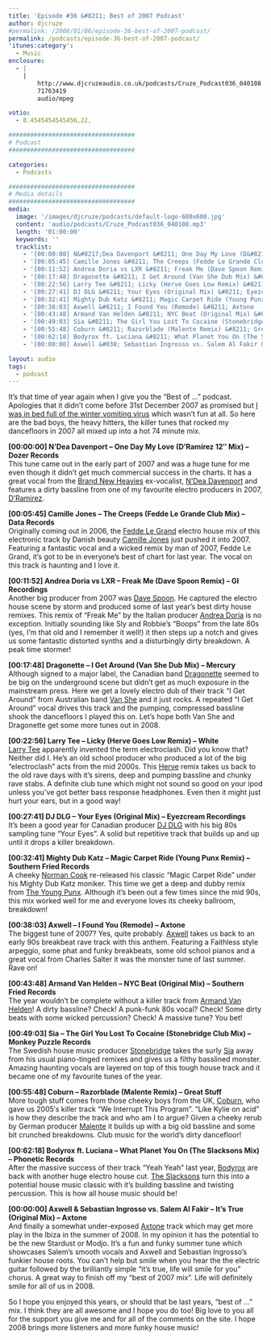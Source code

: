 ```yaml
---
title: 'Episode #36 &#8211; Best of 2007 Podcast'
author: djcruze
#permalink: /2008/01/06/episode-36-best-of-2007-podcast/
permalink: /podcasts/episode-36-best-of-2007-podcast/
'itunes:category':
  - Music
enclosure:
  - |
    |
        http://www.djcruzeaudio.co.uk/podcasts/Cruze_Podcast036_040108.mp3
        71763419
        audio/mpeg

votio:
  - 8.4545454545456,22,

###################################
# Podcast
###################################

categories:
  - Podcasts

###################################
# Media details
###################################
media:
  image: '/images/djcruze/podcasts/default-logo-600x600.jpg'
  content: 'audio/podcasts/Cruze_Podcast036_040108.mp3'
  length: '01:00:00'
  keywords: ''
  tracklist:
    - '[00:00:00] N&#8217;Dea Davenport &#8211; One Day My Love (D&#8217;Ramirez 12&#8243; Mix) &#8211; Dozer Records  '
    - '[00:05:45] Camille Jones &#8211; The Creeps (Fedde Le Grande Club Mix) &#8211; Data Records  '
    - '[00:11:52] Andrea Doria vs LXR &#8211; Freak Me (Dave Spoon Remix) &#8211; GI Recordings  '
    - '[00:17:48] Dragonette &#8211; I Get Around (Van She Dub Mix) &#8211; Mercury  '
    - '[00:22:56] Larry Tee &#8211; Licky (Herve Goes Low Remix) &#8211; White  '
    - '[00:27:41] DJ DLG &#8211; Your Eyes (Original Mix) &#8211; Eyezcream Recordings  '
    - '[00:32:41] Mighty Dub Katz &#8211; Magic Carpet Ride (Young Punx Remix) &#8211; Southern Fried Records  '
    - '[00:38:03] Axwell &#8211; I Found You (Remode) &#8211; Axtone  '
    - '[00:43:48] Armand Van Helden &#8211; NYC Beat (Original Mix) &#8211; Southern Fried Records  '
    - '[00:49:03] Sia &#8211; The Girl You Lost To Cocaine (Stonebridge Club Mix) &#8211; Monkey Puzzle Records  '
    - '[00:55:48] Coburn &#8211; Razorblade (Malente Remix) &#8211; Great Stuff  '
    - '[00:62:18] Bodyrox ft. Luciana &#8211; What Planet You On (The Slacksons Mix) &#8211; Phonetic Records  '
    - '[00:00:00] Axwell &#038; Sebastian Ingrosso vs. Salem Al Fakir &#8211; It&#8217;s True (Original Mix) &#8211; Axtone  '

layout: audio
tags:
  - podcast
---
```


It&#8217;s that time of year again when I give you the &#8220;Best of &#8230;&#8221; podcast. Apologies that it didn&#8217;t come before 31st December 2007 as promised but [I was in bed full of the winter vomiting virus][1] which wasn&#8217;t fun at all. So here are the bad boys, the heavy hitters, the killer tunes that rocked my dancefloors in 2007 all mixed up into a hot 74 minute mix.

**[00:00:00] N&#8217;Dea Davenport &#8211; One Day My Love (D&#8217;Ramirez 12&#8243; Mix) &#8211; Dozer Records**  
This tune came out in the early part of 2007 and was a huge tune for me even though it didn&#8217;t get much commercial success in the charts. It has a great vocal from the [Brand New Heavies][4] ex-vocalist, [N&#8217;Dea Davenport][5] and features a dirty bassline from one of my favourite electro producers in 2007, [D&#8217;Ramirez][6].

**[00:05:45] Camille Jones &#8211; The Creeps (Fedde Le Grande Club Mix) &#8211; Data Records**  
Originally coming out in 2006, the [Fedde Le Grand][7] electro house mix of this electronic track by Danish beauty [Camille Jones][8] just pushed it into 2007. Featuring a fantastic vocal and a wicked remix by man of 2007, Fedde Le Grand, it&#8217;s got to be in everyone&#8217;s best of chart for last year. The vocal on this track is haunting and I love it.

**[00:11:52] Andrea Doria vs LXR &#8211; Freak Me (Dave Spoon Remix) &#8211; GI Recordings**  
Another big producer from 2007 was [Dave Spoon][9]. He captured the electro house scene by storm and produced some of last year&#8217;s best dirty house remixes. This remix of &#8220;Freak Me&#8221; by the Italian producer [Andrea Doria][10] is no exception. Initially sounding like Sly and Robbie&#8217;s &#8220;Boops&#8221; from the late 80s (yes, I&#8217;m that old and I remember it well!) it then steps up a notch and gives us some fantastic distorted synths and a disturbingly dirty breakdown. A peak time stormer!

**[00:17:48] Dragonette &#8211; I Get Around (Van She Dub Mix) &#8211; Mercury**  
Although signed to a major label, the Canadian band [Dragonette][11] seemed to be big on the underground scene but didn&#8217;t get as much exposure in the mainstream press. Here we get a lovely electro dub of their track &#8220;I Get Around&#8221; from Australian band [Van She][12] and it just rocks. A repeated &#8220;I Get Around&#8221; vocal drives this track and the pumping, compressed bassline shook the dancefloors I played this on. Let&#8217;s hope both Van She and Dragonette get some more tunes out in 2008.

**[00:22:56] Larry Tee &#8211; Licky (Herve Goes Low Remix) &#8211; White**  
[Larry Tee][13] apparently invented the term electroclash. Did you know that? Neither did I. He&#8217;s an old school producer who produced a lot of the big &#8220;electroclash&#8221; acts from the mid 2000s. This [Herve][14] remix takes us back to the old rave days with it&#8217;s sirens, deep and pumping bassline and chunky rave stabs. A definite club tune which might not sound so good on your ipod unless you&#8217;ve got better bass response headphones. Even then it might just hurt your ears, but in a good way!

**[00:27:41] DJ DLG &#8211; Your Eyes (Original Mix) &#8211; Eyezcream Recordings**  
It&#8217;s been a good year for Canadian producer [DJ DLG][15] with his big 80s sampling tune &#8220;Your Eyes&#8221;. A solid but repetitive track that builds up and up until it drops a killer breakdown.

**[00:32:41] Mighty Dub Katz &#8211; Magic Carpet Ride (Young Punx Remix) &#8211; Southern Fried Records**  
A cheeky [Norman Cook][16] re-released his classic &#8220;Magic Carpet Ride&#8221; under his Mighty Dub Katz moniker. This time we get a deep and dubby remix from [The Young Punx][17]. Although it&#8217;s been out a few times since the mid 90s, this mix worked well for me and everyone loves its cheeky ballroom, breakdown!

**[00:38:03] Axwell &#8211; I Found You (Remode) &#8211; Axtone**  
The biggest tune of 2007? Yes, quite probably. [Axwell][18] takes us back to an early 90s breakbeat rave track with this anthem. Featuring a Faithless style arpeggio, some phat and funky breakbeats, some old school pianos and a great vocal from Charles Salter it was the monster tune of last summer. Rave on!

**[00:43:48] Armand Van Helden &#8211; NYC Beat (Original Mix) &#8211; Southern Fried Records**  
The year wouldn&#8217;t be complete without a killer track from [Armand Van Helden][19]! A dirty bassline? Check! A punk-funk 80s vocal? Check! Some dirty beats with some wicked percussion? Check! A massive tune? You bet!

**[00:49:03] Sia &#8211; The Girl You Lost To Cocaine (Stonebridge Club Mix) &#8211; Monkey Puzzle Records**  
The Swedish house music producer [Stonebridge][20] takes the surly [Sia][21] away from his usual piano-tinged remixes and gives us a filthy basslined monster. Amazing haunting vocals are layered on top of this tough house track and it became one of my favourite tunes of the year.

**[00:55:48] Coburn &#8211; Razorblade (Malente Remix) &#8211; Great Stuff**  
More tough stuff comes from those cheeky boys from the UK, [Coburn][22], who gave us 2005&#8242;s killer track &#8220;We Interrupt This Program&#8221;. &#8220;Like Kylie on acid&#8221; is how they describe the track and who am I to argue? Given a cheeky rerub by German producer [Malente][23] it builds up with a big old bassline and some bit crunched breakdowns. Club music for the world&#8217;s dirty dancefloor!

**[00:62:18] Bodyrox ft. Luciana &#8211; What Planet You On (The Slacksons Mix) &#8211; Phonetic Records**  
After the massive success of their track &#8220;Yeah Yeah&#8221; last year, [Bodyrox][24] are back with another huge electro house cut. [The Slacksons][25] turn this into a potential house music classic with it&#8217;s building bassline and twisting percussion. This is how all house music should be!

**[00:00:00] Axwell &#038; Sebastian Ingrosso vs. Salem Al Fakir &#8211; It&#8217;s True (Original Mix) &#8211; Axtone**  
And finally a somewhat under-exposed [Axtone][26] track which may get more play in the Ibiza in the summer of 2008. In my opinion it has the potential to be the new Stardust or Modjo. It&#8217;s a fun and funky summer tune which showcases Salem&#8217;s smooth vocals and Axwell and Sebastian Ingrosso&#8217;s funkier house roots. You can&#8217;t help but smile when you hear the the electric guitar followed by the brilliantly simple &#8220;it&#8217;s true, life will smile for you&#8221; chorus. A great way to finish off my &#8220;best of 2007 mix&#8221;. Life will definitely smile for all of us in 2008.

So I hope you enjoyed this years, or should that be last years, &#8220;best of &#8230;&#8221; mix. I think they are all awesome and I hope you do too! Big love to you all for the support you give me and for all of the comments on the site. I hope 2008 brings more listeners and more funky house music!

[1]: http://www.djcruze.co.uk/cms/2008/01/04/happy-new-year-2/
[2]: http://www.djcruze.co.uk/cms/wp-content/DownloadButton.gif
[3]: http://www.djcruzeaudio.co.uk/podcasts/Cruze_Podcast036_040108.mp3
[4]: http://www.myspace.com/thebrandnewheavies
[5]: http://www.myspace.com/ndeadavenport
[6]: http://www.myspace.com/dramirezmusic
[7]: http://www.feddelegrand.com/
[8]: http://www.myspace.com/camillejonesmusic
[9]: http://www.myspace.com/davespoon
[10]: http://www.deejaybooking.com/andreadoria
[11]: http://www.dragonette.com/
[12]: http://www.vanshe.com/
[13]: http://www.myspace.com/nylarrytee
[14]: http://www.myspace.com/hervebeats
[15]: http://www.djdlg.com/
[16]: http://www.normancook.co.uk/
[17]: http://www.theyoungpunx.com/
[18]: http://www.axwell.co.uk/
[19]: http://www.myspace.com/armandvanhelden
[20]: http://www.stoneyboy.com/
[21]: http://www.siamusic.net/
[22]: http://www.myspace.com/coburnmusic
[23]: http://www.myspace.com/malente
[24]: http://www.myspace.com/bodyrox
[25]: http://www.myspace.com/theslacksons
[26]: http://www.axtone.com/
